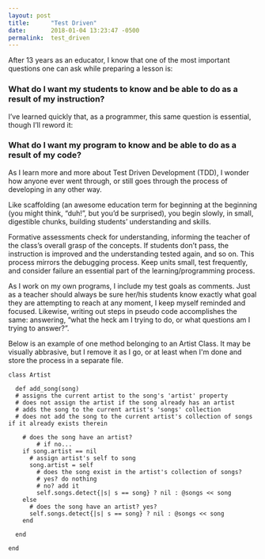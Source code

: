 ```yaml
---
layout: post
title:      "Test Driven"
date:       2018-01-04 13:23:47 -0500
permalink:  test_driven
---
```



After 13 years as an educator, I know that one of the most important questions one can ask while preparing a lesson is:
### What do I want my students to know and be able to do as a result of my instruction?

I’ve learned quickly that, as a programmer,  this same question is essential, though I’ll reword it: 
### What do I want my program to know and be able to do as a result of my code?
As I learn more and more about Test Driven Development (TDD), I wonder how anyone ever went through, or still goes through the process of developing in any other way.

Like scaffolding (an awesome education term for beginning at the beginning (you might think, “duh!”, but you’d be surprised), you begin slowly, in small, digestible chunks, building students’ understanding and skills.

Formative assessments check for understanding, informing the teacher of the class’s overall grasp of the concepts. If students don’t pass, the instruction is improved and the understanding tested again, and so on. This process mirrors the debugging process. Keep units small, test frequently, and consider failure an essential part of the learning/programming process.

As I work on my own programs, I include my test goals as comments. Just as a teacher should always be sure her/his students know exactly what goal they are attempting to reach at any moment, I keep myself reminded and focused. Likewise, writing out steps in pseudo code accomplishes the same: answering, “what the heck am I trying to do, or what questions am I trying to answer?”.

Below is an example of one method belonging to an Artist Class. It may be  visually abbrasive, but I remove it as I go, or at least when I'm done and store the process in a separate file.
```
class Artist

  def add_song(song)
  # assigns the current artist to the song's 'artist' property
  # does not assign the artist if the song already has an artist
  # adds the song to the current artist's 'songs' collection
  # does not add the song to the current artist's collection of songs if it already exists therein

    # does the song have an artist?
		# if no...
    if song.artist == nil
      # assign artist's self to song
      song.artist = self
        # does the song exist in the artist's collection of songs?
        # yes? do nothing
        # no? add it
        self.songs.detect{|s| s == song} ? nil : @songs << song
    else
      # does the song have an artist? yes?
      self.songs.detect{|s| s == song} ? nil : @songs << song
    end
    
  end
  
end
```
